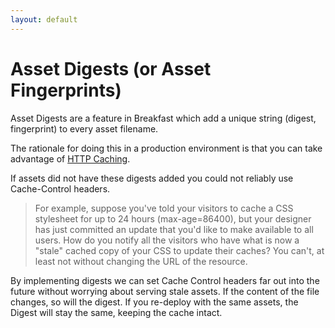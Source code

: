 ```yaml
---
layout: default
---
```


# Asset Digests (or Asset Fingerprints)

Asset Digests are a feature in Breakfast which add a unique string (digest,
fingerprint) to every asset filename. 

The rationale for doing this in a production environment is that you can
take advantage of [HTTP
Caching](https://developers.google.com/web/fundamentals/performance/optimizing-content-efficiency/http-caching).

If assets did not have these digests added you could not reliably use
Cache-Control headers.

> For example, suppose you've told your visitors to cache a CSS
> stylesheet for up to 24 hours (max-age=86400), but your designer has
> just committed an update that you'd like to make available to all
> users. How do you notify all the visitors who have what is now a
> "stale" cached copy of your CSS to update their caches? You can't, at
> least not without changing the URL of the resource.

By implementing digests we can set Cache Control headers far out
into the future without worrying about serving stale assets. If the
content of the file changes, so will the digest. If you re-deploy
with the same assets, the Digest will stay the same, keeping the
cache intact.
